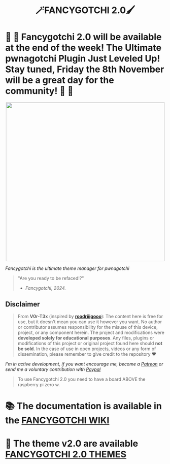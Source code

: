 # <p align="center">🪄FANCYGOTCHI 2.0🖌️</p>

# 🎉 🚀 Fancygotchi 2.0 will be available at the end of the week! The Ultimate pwnagotchi Plugin Just Leveled Up! Stay tuned, Friday the 8th November will be a great day for the community! 🚀 🎉

<p align="center">
<img src='https://github.com/V0r-T3x/fancygotchi/blob/main/.assets/fancygotchi2.0.png' width='500px'></img>
</p>

*Fancygotchi is the ultimate theme manager for pwnagotchi*

> "Are you ready to be refaced!?"  
> - *Fancygotchi, 2024.*

## Disclaimer
> From **V0r-T3x** (inspired by [**roodriiigooo**](https://github.com/roodriiigooo)): The content here is free for use, but it doesn't mean you can use it however you want. No author or contributor assumes responsibility for the misuse of this device, project, or any component herein. The project and modifications were **developed solely for educational purposes**.
> Any files, plugins or modifications of this project or original project found here should **not be sold**. In the case of use in open projects, videos or any form of dissemination, please remember to give credit to the repository ♥  

*I'm in active development, if you want encourage me, become a [Patreon](https://patreon.com/v0rt3x_workshop) or send me a voluntary contribution with [Paypal](https://www.paypal.com/paypalme/v0r73x?country.x=CA&locale.x=en_US)*  

> To use Fancygotchi 2.0 you need to have a board ABOVE the raspberry pi zero w. 

# :books: The documentation is available in the [FANCYGOTCHI WIKI](https://github.com/V0r-T3x/fancygotchi/wiki)
# :art: The theme v2.0 are available [FANCYGOTCHI 2.0 THEMES](https://github.com/V0r-T3x/Fancygotchi_themes/tree/main/fancygotchi_2.0)

